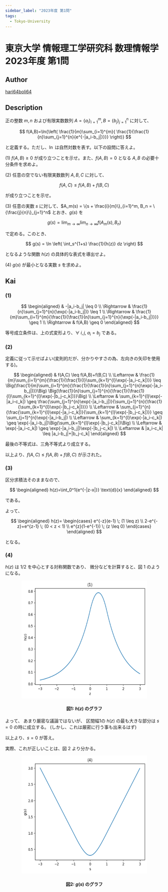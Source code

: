 ```yaml
---
sidebar_label: "2023年度 第1問"
tags:
  - Tokyo-University
---
```

# 東京大学 情報理工学研究科 数理情報学 2023年度 第1問

## **Author**
[hari64boli64](https://github.com/hari64boli64/GraduateSchoolEntranceExamination)

## **Description**
正の整数 $m, n$ および有限実数数列 $A = \{a_i\}_{i=1}^m, B = \{b_j\}_{j=1}^n$ に対して、

$$
f(A,B)=\ln{\left(
  \frac{1}{m}\sum_{i=1}^{m}{
  \frac{1}{\frac{1}{n}\sum_{j=1}^{n}{e^{-|a_i-b_j|}}}}
  \right)}
$$

と定義する。ただし、$\ln$ は自然対数を表す。以下の設問に答えよ。

(1) $f(A, B) \ge 0$ が成り立つことを示せ。また、$f(A, B) = 0$ となる $A, B$ の必要十分条件を求めよ。

(2) 任意の空でない有限実数数列 $A, B, C$ に対して、

$$
f(A, C) \leq f(A, B) + f(B, C)
$$

が成り立つことを示せ。

(3) 任意の実数 $s$ に対して、$A_m(s) = \{s + \frac{i}{m}\}_{i=1}^m, B_n = \{\frac{j}{n}\}_{j=1}^n$ とおき、$g(s)$ を

$$
g(s) = \lim_{m \to \infty} \lim_{n \to \infty} f(A_m(s), B_n)
$$

で定める。このとき、

$$
g(s) = \ln \left( \int_s^{1+s} \frac{1}{h(z)} dz \right)
$$

となるような関数 $h(z)$ の具体的な表式を導出せよ。

(4) $g(s)$ が最小となる実数 $s$ を求めよ。

## **Kai**
### (1)

$$
\begin{aligned}
              & -|a_i-b_j| \leq 0                                                                       \\
  \Rightarrow & \frac{1}{n}\sum_{j=1}^{n}{\exp(-|a_i-b_j|)} \leq 1                                      \\
  \Rightarrow & \frac{1}{m}\sum_{i=1}^{m}{\frac{1}{\frac{1}{n}\sum_{j=1}^{n}{\exp(-|a_i-b_j|)}}} \geq 1 \\
  \Rightarrow & f(A,B) \geq 0
\end{aligned}
$$

等号成立条件は、上の式変形より、$\forall \; i,j, \; a_i=b_j$ である。

### (2)
定義に従って示せばよい(変則的だが、分かりやすさの為、左向きの矢印を使用する)。

$$
\begin{aligned}
& f(A,C) \leq f(A,B)+f(B,C) \\
\Leftarrow & \frac{1}{m}\sum_{i=1}^{m}{\frac{1}{\frac{1}{l}\sum_{k=1}^{l}\exp(-|a_i-c_k|)}} \leq \Big(\frac{1}{m}\sum_{i=1}^{m}{\frac{1}{\frac{1}{n}\sum_{j=1}^{n}\exp(-|a_i-b_j|)}}\Big) \Big(\frac{1}{n}\sum_{j=1}^{n}{\frac{1}{\frac{1}{l}\sum_{k=1}^{l}\exp(-|b_j-c_k|)}}\Big) \\
\Leftarrow & \sum_{k=1}^{l}\exp(-|a_i-c_k|) \geq \frac{\sum_{j=1}^{n}\exp(-|a_i-b_j|)}{\sum_{j=1}^{n}{\frac{1}{\sum_{k=1}^{l}\exp(-|b_j-c_k|)}}} \\
\Leftarrow & \sum_{j=1}^{n}{\frac{\sum_{k=1}^{l}\exp(-|a_i-c_k|)}{\sum_{k=1}^{l}\exp(-|b_j-c_k|)}} \geq \sum_{j=1}^{n}\exp(-|a_i-b_j|) \\
\Leftarrow & \sum_{k=1}^{l}\exp(-|a_i-c_k|) \geq \exp(-|a_i-b_j|)\Big(\sum_{k=1}^{l}\exp(-|b_j-c_k|)\Big) \\
\Leftarrow & \exp(-|a_i-c_k|) \geq \exp(-|a_i-b_j|)\exp(-|b_j-c_k|) \\
\Leftarrow & |a_i-c_k| \leq |a_i-b_j|+|b_j-c_k|
\end{aligned}
$$

最後の不等式は、三角不等式より成立する。

以上より、$f(A,C) \leq f(A,B)+f(B,C)$ が示された。

### (3)
区分求積法そのままなので、

$$
\begin{aligned}
  h(z)=\int_0^1{e^{-|z-x|}} \text{d}{x}
\end{aligned}
$$

である。

よって、

$$
\begin{aligned}
  h(z)=
  \begin{cases}
    e^{-z}(e-1) \; (1 \leq z)       \\
    2-e^{-z}+e^{z-1} \; (0 < z < 1) \\
    e^{z}(1-e^{-1}) \; (z \leq 0)
  \end{cases}
\end{aligned}
$$

となる。

### (4)
$h(z)$ は $1/2$ を中心とする対称関数であり、
微分などを計算すると、図 1 のようになる。

<figure style="text-align:center;">
  <img src="https://raw.githubusercontent.com/Myyura/the_kai_project_assets/main/kakomonn/tokyo_university/IST/suuri_2023_1_p1.png" width="400" height="375" alt=""/>
</figure>

#### <center> 図1: $h(z)$ のグラフ

よって、
あまり厳密な議論ではないが、
区間幅1の $h(z)$ の最も大きな部分は $s=0$ の時に成立する。
(しかし、これは厳密に行う事も出来るはず)

以上より、$s=0$ が答え。

実際、これが正しいことは、図 2 より分かる。

<figure style="text-align:center;">
  <img src="https://raw.githubusercontent.com/Myyura/the_kai_project_assets/main/kakomonn/tokyo_university/IST/suuri_2023_1_p2.png" width="400" height="375" alt=""/>
</figure>

#### <center> 図2: $g(s)$ のグラフ
